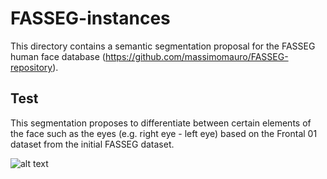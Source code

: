 # FASSEG-instances
This directory contains a semantic segmentation proposal for the FASSEG human face database (https://github.com/massimomauro/FASSEG-repository).

## Test

This segmentation proposes to differentiate between certain elements of the face such as the eyes (e.g. right eye - left eye) based on the Frontal 01 dataset from the initial FASSEG dataset.

![alt text](https://github.com/[username]/[reponame]/blob/[branch]/image.jpg?raw=true)
